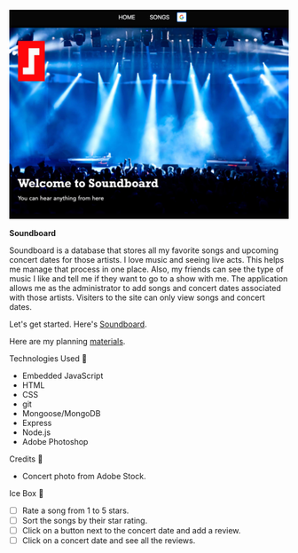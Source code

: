 ![This is an image of the splash page for Soundboard](/public/stylesheets/images/Soundboard_Splash_Page_2.png)

**Soundboard**

Soundboard is a database that stores all my favorite songs and upcoming concert dates for those artists.  I love music and seeing live acts.  This helps me manage that process in one place.  Also, my friends can see the type of music I like and tell me if they want to go to a show with me.  The application allows me as the administrator to add songs and concert dates associated with those artists.  Visiters to the site can only view songs and concert dates.

Let's get started.  Here's [Soundboard](https://song-collector.fly.dev/).

Here are my planning [materials](https://trello.com/b/hLlHtnd9/song-collector).

Technologies Used 💾

- Embedded JavaScript
- HTML
- CSS
- git
- Mongoose/MongoDB
- Express
- Node.js
- Adobe Photoshop

Credits 🙌

 - Concert photo from Adobe Stock.

Ice Box 🧊

- [ ] Rate a song from 1 to 5 stars.
- [ ] Sort the songs by their star rating.
- [ ] Click on a button next to the concert date and add a review.
- [ ] Click on a concert date and see all the reviews.
